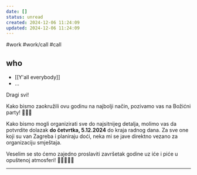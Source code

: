 ```yaml
---
date: []
status: unread
created: 2024-12-06 11:24:09
updated: 2024-12-06 11:24:09
---
```

#work #work/call #call

## who
- [[Y'all everybody]]
- ...

Dragi svi!

Kako bismo zaokružili ovu godinu na najbolji način, pozivamo vas na Božićni party! 🎄🥂✨

Kako bismo mogli organizirati sve do najsitnijeg detalja, molimo vas da potvrdite dolazak **do četvrtka, 5.12.2024** do kraja radnog dana. Za sve one koji su van Zagreba i planiraju doći, neka mi se jave direktno vezano za organizaciju smještaja.

Veselim se sto ćemo zajedno proslaviti završetak godine uz iće i piće u opuštenoj atmosferi! 🎅🏼🧑🏼‍🎄

---
